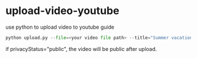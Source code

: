 # upload-video-youtube
use python to upload video to youtube guide

```py
python upload.py --file=<your video file path> --title="Summer vacation in California" --description="Had fun surfing in Santa Cruz" --keywords="surfing,Santa Cruz" --category="22" --privacyStatus="private"
```

if privacyStatus="public", the video will be public after upload.

